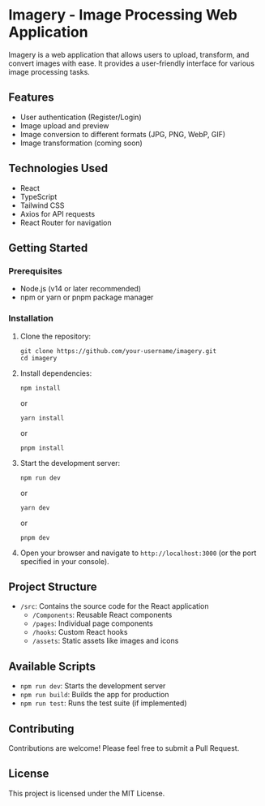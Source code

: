 # Imagery - Image Processing Web Application

Imagery is a web application that allows users to upload, transform, and convert images with ease. It provides a user-friendly interface for various image processing tasks.

## Features

- User authentication (Register/Login)
- Image upload and preview
- Image conversion to different formats (JPG, PNG, WebP, GIF)
- Image transformation (coming soon)

## Technologies Used

- React
- TypeScript
- Tailwind CSS
- Axios for API requests
- React Router for navigation

## Getting Started

### Prerequisites

- Node.js (v14 or later recommended)
- npm or yarn or pnpm package manager

### Installation

1. Clone the repository:

   ```
   git clone https://github.com/your-username/imagery.git
   cd imagery
   ```

2. Install dependencies:

   ```
   npm install
   ```

   or

   ```
   yarn install
   ```

   or

   ```
   pnpm install
   ```

3. Start the development server:

   ```
   npm run dev
   ```

   or

   ```
   yarn dev
   ```

   or

   ```
   pnpm dev
   ```

4. Open your browser and navigate to `http://localhost:3000` (or the port specified in your console).

## Project Structure

- `/src`: Contains the source code for the React application
  - `/Components`: Reusable React components
  - `/pages`: Individual page components
  - `/hooks`: Custom React hooks
  - `/assets`: Static assets like images and icons

## Available Scripts

- `npm run dev`: Starts the development server
- `npm run build`: Builds the app for production
- `npm run test`: Runs the test suite (if implemented)

## Contributing

Contributions are welcome! Please feel free to submit a Pull Request.

## License

This project is licensed under the MIT License.
